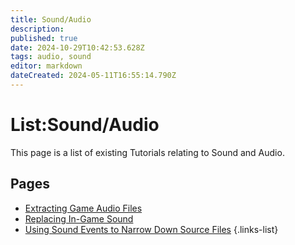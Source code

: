 ```yaml
---
title: Sound/Audio
description: 
published: true
date: 2024-10-29T10:42:53.628Z
tags: audio, sound
editor: markdown
dateCreated: 2024-05-11T16:55:14.790Z
---
```


# List:Sound/Audio
This page is a list of existing Tutorials relating to Sound and Audio.

## Pages
- [Extracting Game Audio Files](Extract-Audio)
- [Replacing In-Game Sound](Replace-Sound)
- [Using Sound Events to Narrow Down Source Files](SoundEventSorting)
{.links-list}